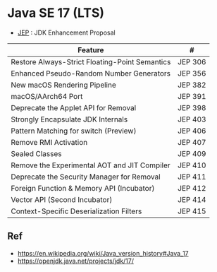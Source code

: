 # Java SE 17 (LTS)

* [JEP](https://en.wikipedia.org/wiki/JDK_Enhancement_Proposal) : JDK Enhancement Proposal

Feature                                        | #
-----------------------------------------------|---------
Restore Always-Strict Floating-Point Semantics | JEP 306
Enhanced Pseudo-Random Number Generators       | JEP 356
New macOS Rendering Pipeline                   | JEP 382
macOS/AArch64 Port                             | JEP 391
Deprecate the Applet API for Removal           | JEP 398
Strongly Encapsulate JDK Internals             | JEP 403
Pattern Matching for switch (Preview)          | JEP 406
Remove RMI Activation                          | JEP 407
Sealed Classes                                 | JEP 409
Remove the Experimental AOT and JIT Compiler   | JEP 410
Deprecate the Security Manager for Removal     | JEP 411
Foreign Function & Memory API (Incubator)      | JEP 412
Vector API (Second Incubator)                  | JEP 414
Context-Specific Deserialization Filters       | JEP 415

## Ref
* https://en.wikipedia.org/wiki/Java_version_history#Java_17
* https://openjdk.java.net/projects/jdk/17/
